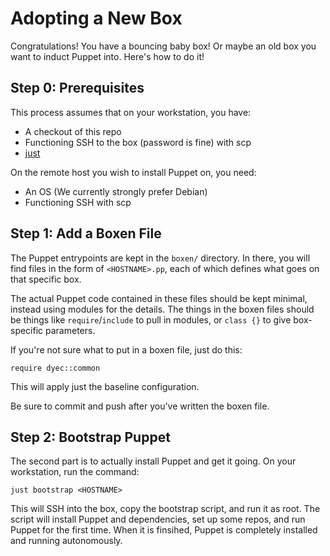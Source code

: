 # Adopting a New Box

Congratulations! You have a bouncing baby box! Or maybe an old box you want to
induct Puppet into. Here's how to do it!

## Step 0: Prerequisites

This process assumes that on your workstation, you have:

- A checkout of this repo
- Functioning SSH to the box (password is fine) with scp
- [just](https://just.systems/)

On the remote host you wish to install Puppet on, you need:

- An OS (We currently strongly prefer Debian)
- Functioning SSH with scp

## Step 1: Add a Boxen File

The Puppet entrypoints are kept in the `boxen/` directory. In there, you will
find files in the form of `<HOSTNAME>.pp`, each of which defines what goes on
that specific box.

The actual Puppet code contained in these files should be kept minimal, instead
using modules for the details. The things in the boxen files should be things
like `require`/`include` to pull in modules, or `class {}` to give box-specific
parameters.

If you're not sure what to put in a boxen file, just do this:

    require dyec::common

This will apply just the baseline configuration.

Be sure to commit and push after you've written the boxen file.

## Step 2: Bootstrap Puppet

The second part is to actually install Puppet and get it going. On your
workstation, run the command:

    just bootstrap <HOSTNAME>

This will SSH into the box, copy the bootstrap script, and run it as root. The
script will install Puppet and dependencies, set up some repos, and run Puppet
for the first time. When it is finsihed, Puppet is completely installed and
running autonomously.
